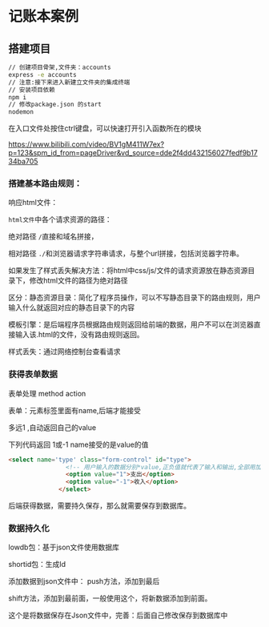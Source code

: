 # 记账本案例

## 搭建项目

```sh
// 创建项目骨架,文件夹：accounts
express -e accounts 
// 注意:接下来进入新建立文件夹的集成终端
// 安装项目依赖
npm i  
// 修改package.json 的start
nodemon
```

在入口文件处按住ctrl键盘，可以快速打开引入函数所在的模块

https://www.bilibili.com/video/BV1gM411W7ex?p=123&spm_id_from=pageDriver&vd_source=dde2f4dd432156027fedf9b1734ba705 



### 搭建基本路由规则：



响应html文件：

`html文件`中各个请求资源的路径：

绝对路径 `/`直接和域名拼接，

相对路径 `./`和浏览器请求字符串请求，与整个url拼接，包括浏览器字符串。

如果发生了样式丢失解决方法：将html中css/js/文件的请求资源放在静态资源目录下，修改html文件的路径为绝对路径



区分：静态资源目录：简化了程序员操作，可以不写静态目录下的路由规则，用户输入什么就返回对应的静态目录下的内容

模板引擎：是后端程序员根据路由规则返回给前端的数据，用户不可以在浏览器直接输入该.html的文件，没有路由规则返回。



样式丢失：通过网络控制台查看请求







### 获得表单数据

表单处理 method action 

表单：元素标签里面有name,后端才能接受

多远1 ,自动返回自己的value

下列代码返回 1或-1  name接受的是value的值

```html
<select name='type' class="form-control" id="type">
                <!-- 用户输入的数据分别*value,正负值就代表了输入和输出,全部用加法计算。 -->
                <option value="1">支出</option>
                <option value="-1">收入</option>
              </select>
```

后端获得数据，需要持久保存，那么就需要保存到数据库。



### 数据持久化

lowdb包：基于json文件使用数据库

shortid包：生成Id

添加数据到json文件中：
push方法，添加到最后

shift方法，添加到最前面，一般使用这个，将新数据添加到前面。

这个是将数据保存在Json文件中，完善：后面自己修改保存到数据库中